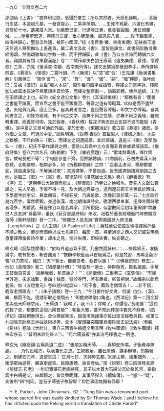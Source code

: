 一九○　全齊文卷二六

那伽仙《上書》：“吉祥利世間，感攝於羣生；所以其然者，天感化緣明。……菩薩行忍慈，本迹起凡基，一發菩提心，二乘非所期。……生死不爲厭，六道化有緣，具修於十地，遺果度人天。功業既已定，行滿登正覺，萬善智圓備，惠日照塵俗。……皇帝聖宏道，興隆於三寶，垂心覽萬機，威恩振八表。……陛下臨萬民，四海共歸心，聖慈流無疆，被臣小國深。”按《南齊書·蠻、東南夷傳》記扶南王遣天竺道人釋那伽仙上表進貢，載二表文及此《書》，當皆是譯文。此書詞旨酷肖佛經偈頌，然偈頌雖每句字數一律，而不押韻脚，此《書》乃似五言詩而轉韻六次者。竊謂其有類《東觀漢記》卷二二載莋都夷白狼王唐菆《遠夷樂德、慕德、懷德歌》三章，亦見《後漢書·南蠻、西南夷列傳》，譯文出犍爲郡掾田恭手。恭所譯爲四言，《慕德》、《懷德》二篇叶韻，而《樂德》以“意”或“合”（王先謙《後漢書集解》引惠棟曰：“當作‘會’”）、“來”、“異”、“食”、“備”、“嗣”、“熾”押脚，强叶而已；又據《漢記》並載“夷人本語”，原作每句四字或四音，與譯文句當字對。釋那伽仙此篇本語決不與華語字音恰等，而譯文整齊劃一，韻窘即轉，俾無岨峿，工力在田恭譯之上也。紀昀《紀文達公文集》卷九《耳溪詩集序》：“鄭樵有言：‘瞿曇之書能至諸夏，而宣尼之書不能至跋提河，聲音之道有障礙耳。’此似是而不盡然也。夫地員九萬，國土至多。自其異者言之，豈但聲音障礙，即文字亦障礙。自其同者言之，則殊方絶域，有不同之文字，而無不同之性情，亦無不同之義理，雖宛轉重譯，而義皆可明。見於經者，《春秋傳》載戎子駒支自云言語不通而能賦《青蠅》，是中夏之文章可通於外國。見於史者，《東觀漢記》載白狼《慕德》諸歌，是外國之文章，可通於中夏。”論殊明通。《説苑·善説》篇載越人《擁楫之歌》，本語之難解，不亞白狼三《歌》，而譯文之詞適調諧、宜於諷誦，遠逾三《歌》及那伽仙一《書》，紀氏不舉作譯詩之朔，當是以其爲中土方言而非異族或異域語耳。《樂府詩集》卷八六無名氏《敕勒歌》下引《樂府廣題》云：“歌本鮮卑語，譯作齊言，故句長短不等”；字句固參差不齊，而押韻轉韻，口吻調利，已勿失爲漢人詩歌體。北朝樂府，相類必多，如《折楊柳歌辭》之四：“遥看孟津河，楊柳鬱婆娑，我是虜家兒，不解漢兒歌”；其爲譯筆，不啻自道。皆吾國譯韻語爲韻語之古例，足繼三《歌》一《書》者。耶律楚材《湛然居士文集》卷八《醉義歌》有《序》云：“遼朝寺公大師賢而能文，《醉義歌》乃寺公之絶唱也。昔先人文獻公嘗譯之；先人早逝，予恨不得一見。及大朝之西征也，遇西遼前郡王李世昌於西域，予學遼字於李公，朞歲頗習，不揆狂斐，乃譯是歌，庶幾形容於萬一云。”七言歌行幾九百字，偉然鉅觀，突過後漢、南北朝諸譯詩矣。晚清西學東漸，迻譯外國詩歌者浸多，馬君武、蘇曼殊且以是名其家。余所覩記，似當數同治初年董徇譯“歐羅巴人長友詩”爲最早，董氏《荻芬書屋詩稿》未收，祇載於董長總理衙門時僚屬方濬師《蕉軒隨録》卷一二中。“歐羅巴人長友詩”實即美國詩人郎法羅（Longfellow）之《人生頌》（A Psalm of Life）；英駐華公使威妥瑪漢譯爲扞格不順之散文，董從而潤色以成七言絶句，每節一首。與董過從之西人又記威妥瑪慫恿董譯拜倫長詩卒業；却未之見，倘非失傳，即係失實，姑妄聽之。

釋玄畼《訶梨跋摩傳》：“於時外道志氣干雲，乃傲然而詠曰：‘……神爲知王，唯斷爲宗，敢有抗者，斬首謝焉！’”按辯學較藝而以首級爲注，似是梵習，馬鳴菩薩即嘗“以刀貫杖，銘曰：‘天下智士，能勝吾者，截首以謝！’”（《佛祖統紀》卷五）。他如《高僧傳》卷二《鳩摩羅什傳》：“時温有一道士，神辯英秀，振名諸國，手擊王鼓而自誓言：‘論勝我者，斬首謝之！’”；《高僧傳》二集卷三《玄奘傳》：“有順世外道，來求論難，書四十條義，懸於寺門，若有屈者，斬首相謝。”故禪宗以此爲套語，如《五燈會元》卷四趙州從諗曰：“若不會，截取老僧頭去！……若不信，截取老僧頭去！”；《朱子語類》卷一三九：“今日要作好文者，但讀《史》、《漢》、韓、柳而不能，便請斫取老僧頭去！”即戲效禪僧口角也。《西洋記》第一二回金碧峯與張天師賭求雨，“天師道：‘我輸了，我下山；你輸了，你還俗。’長老道：‘這罰的輕了些，都要罰這個六陽首級’”；朝臣大駭，蓋不知此釋書中數見不鮮者。《西洋記》描敍稠疊排比，全似佛經筆法，搗鬼弔詭諸事亦每出彼法經教典籍，如第三九回張天師爲王神姑妖術捉弄，全本《賓頭羅突羅闍爲優陀延王説法經》（參觀《易林》卷論《大壯》），第八三回青牛輪迴全用普明《牧牛圖頌》（《牧牛圖頌》釋袾宏序云：“普明未詳何許人”）。“罰六陽首級”亦其沾丐釋書之一例也。

釋玄光《辯惑論·妄稱真道二逆》：“張陵妄稱天師，……爲蟒蛇所噏，子衡奔尋無處，……乃假設權方，以表靈化之迹。生縻鵠足，置石崖顛，謀事辦畢，剋期發之。到建安元年，遣使告曰：‘正月七日，天師昇玄都。’米民山獠，蟻集閾外，……衡便密抽遊罥，鶴直衝虚空。民獠愚戇，僉言登仙。”按《説郛》卷三四唐陸長源《辨疑志·石老》一則記賣藥石老病將死，其子以木貫大石縛父沉於桑乾河，妄指雲中白鶴是父，四鄰觀之，皆焚香跪拜，其事至採入《續仙傳》。一“惑”一“疑”，先後所“辨”相同。豈石子師張子故智耶？抑世事固無獨有偶耶？











　H. E. Parker，John Chinaman，62：“Tung Sün was a renowned poet whose sacred fire was easily kindled by Sir Thomas Wade；and I believe he has inflicted upon the Peking world a translation of Childe Harold”.